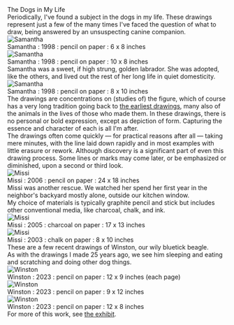 <div>
    <div class="title">The Dogs in My Life</div>
    <div class="paragraph">Periodically, I've found a subject in the dogs in my life. These drawings represent just a few of the many times I've faced the question of what to draw, being answered by an unsuspecting canine companion.</div>
    <img class="imageHorizontalWidth" src="/assets/images/dogs/Figures.L.1.jpg" title="Samantha" />
    <div class="label">Samantha : 1998 : pencil on paper : 6 x 8 inches</div>
    <img class="imageVerticalWidth" src="/assets/images/dogs/Figures.L.9.jpg" title="Samantha" />
    <div class="label">Samantha : 1998 : pencil on paper : 10 x 8 inches</div>
    <div class="paragraph">Samantha was a sweet, if high strung, golden labrador. She was adopted, like the others, and lived out the rest of her long life in quiet domesticity.</div>
    <img class="imageHorizontalWidth" src="/assets/images/dogs/Figures.L.7.jpg" title="Samantha" />
    <div class="label">Samantha : 1998 : pencil on paper : 8 x 10 inches</div>
    <div class="paragraph">The drawings are concentrations on (studies of) the figure, which of course has a very long tradition going back to <a href="https://en.wikipedia.org/wiki/Prehistoric_art" target="_blank">the earliest drawings</a>, many also of the animals in the lives of those who made them. In these drawings, there is no personal or bold expression, except as depiction of form. Capturing the essence and character of each is all I'm after.</div>
    <div class="paragraph">The drawings often come quickly &mdash; for practical reasons after all &mdash; taking mere minutes, with the line laid down rapidly and in most examples with little erasure or rework. Although discovery is a significant part of even this drawing process. Some lines or marks may come later, or be emphasized or diminished, upon a second or third look.</div>
    <img class="imageVerticalWidth" src="/assets/images/dogs/Figures.L.13.jpg" title="Missi" />
    <div class="label">Missi : 2006 : pencil on paper : 24 x 18 inches</div>
    <div class="paragraph">Missi was another rescue. We watched her spend her first year in the neighbor's backyard mostly alone, outside our kitchen window.</div>
    <div class="paragraph">My choice of materials is typically graphite pencil and stick but includes other conventional media, like charcoal, chalk, and ink.</div>
    <img class="imageVerticalWidth" src="/assets/images/dogs/Figures.L.8.jpg" title="Missi" />
    <div class="label">Missi : 2005 : charcoal on paper : 17 x 13 inches</div>
    <img class="imageHorizontalWidth" src="/assets/images/dogs/Figures.L.3.jpg" title="Missi" />
    <div class="label">Missi : 2003 : chalk on paper : 8 x 10 inches</div>
    <div class="paragraph">These are a few recent drawings of Winston, our wily bluetick beagle.</div>
    <div class="paragraph">As with the drawings I made 25 years ago, we see him sleeping and eating and scratching and doing other dog things.</div>
    <img class="imageHorizontalWidth" src="/assets/images/dogs/Figures.L.41.jpg" title="Winston" />
    <div class="label">Winston : 2023 : pencil on paper : 12 x 9 inches (each page)</div>
    <img class="imageHorizontalWidth" src="/assets/images/dogs/Figures.L.27.jpg" title="Winston" />
    <div class="label">Winston : 2023 : pencil on paper : 9 x 12 inches</div>
    <img class="imageVerticalWidth" src="/assets/images/dogs/Figures.L.26.jpg" title="Winston" />
    <div class="label">Winston : 2023 : pencil on paper : 12 x 8 inches</div>
    <div class="paragraph">For more of this work, see <a href="/exhibits/dogs">the exhibit</a>.</div>
</div>
